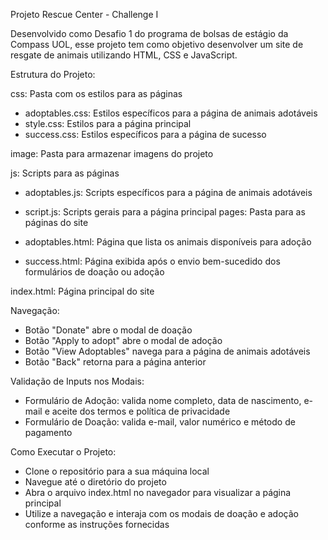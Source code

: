 Projeto Rescue Center - Challenge I

Desenvolvido como Desafio 1 do programa de bolsas de estágio da Compass UOL, esse projeto tem como objetivo desenvolver um site de resgate de animais utilizando HTML, CSS e JavaScript.

Estrutura do Projeto:

css: Pasta com os estilos para as páginas

 - adoptables.css: Estilos específicos para a página de animais adotáveis
 - style.css: Estilos para a página principal
 - success.css: Estilos específicos para a página de sucesso

image: Pasta para armazenar imagens do projeto

js: Scripts para as páginas

 - adoptables.js: Scripts específicos para a página de animais adotáveis
 - script.js: Scripts gerais para a página principal
pages: Pasta para as páginas do site

 - adoptables.html: Página que lista os animais disponíveis para adoção
 - success.html: Página exibida após o envio bem-sucedido dos formulários de doação ou adoção

index.html: Página principal do site

Navegação:
- Botão "Donate" abre o modal de doação
- Botão "Apply to adopt" abre o modal de adoção
- Botão "View Adoptables" navega para a página de animais adotáveis
- Botão "Back" retorna para a página anterior

Validação de Inputs nos Modais:
- Formulário de Adoção: valida nome completo, data de nascimento, e-mail e aceite dos termos e política de privacidade
- Formulário de Doação: valida e-mail, valor numérico e método de pagamento

Como Executar o Projeto:
- Clone o repositório para a sua máquina local
- Navegue até o diretório do projeto
- Abra o arquivo index.html no navegador para visualizar a página principal
- Utilize a navegação e interaja com os modais de doação e adoção conforme as instruções fornecidas

